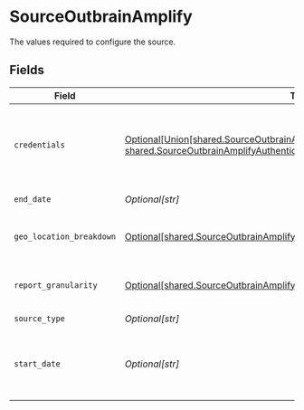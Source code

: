 # SourceOutbrainAmplify

The values required to configure the source.


## Fields

| Field                                                                                                                                                                                                                                       | Type                                                                                                                                                                                                                                        | Required                                                                                                                                                                                                                                    | Description                                                                                                                                                                                                                                 |
| ------------------------------------------------------------------------------------------------------------------------------------------------------------------------------------------------------------------------------------------- | ------------------------------------------------------------------------------------------------------------------------------------------------------------------------------------------------------------------------------------------- | ------------------------------------------------------------------------------------------------------------------------------------------------------------------------------------------------------------------------------------------- | ------------------------------------------------------------------------------------------------------------------------------------------------------------------------------------------------------------------------------------------- |
| `credentials`                                                                                                                                                                                                                               | [Optional[Union[shared.SourceOutbrainAmplifyAuthenticationMethodAccessToken, shared.SourceOutbrainAmplifyAuthenticationMethodUsernamePassword]]](undefined/models/shared/sourceoutbrainamplifyauthenticationmethod.md)                      | :heavy_check_mark:                                                                                                                                                                                                                          | Credentials for making authenticated requests requires either username/password or access_token.                                                                                                                                            |
| `end_date`                                                                                                                                                                                                                                  | *Optional[str]*                                                                                                                                                                                                                             | :heavy_minus_sign:                                                                                                                                                                                                                          | Date in the format YYYY-MM-DD.                                                                                                                                                                                                              |
| `geo_location_breakdown`                                                                                                                                                                                                                    | [Optional[shared.SourceOutbrainAmplifyGranularityForGeoLocationRegion]](undefined/models/shared/sourceoutbrainamplifygranularityforgeolocationregion.md)                                                                                    | :heavy_minus_sign:                                                                                                                                                                                                                          | The granularity used for geo location data in reports.                                                                                                                                                                                      |
| `report_granularity`                                                                                                                                                                                                                        | [Optional[shared.SourceOutbrainAmplifyGranularityForPeriodicReports]](undefined/models/shared/sourceoutbrainamplifygranularityforperiodicreports.md)                                                                                        | :heavy_minus_sign:                                                                                                                                                                                                                          | The granularity used for periodic data in reports. See <a href="https://amplifyv01.docs.apiary.io/#reference/performance-reporting/periodic/retrieve-performance-statistics-for-all-marketer-campaigns-by-periodic-breakdown">the docs</a>. |
| `source_type`                                                                                                                                                                                                                               | *Optional[str]*                                                                                                                                                                                                                             | :heavy_check_mark:                                                                                                                                                                                                                          | N/A                                                                                                                                                                                                                                         |
| `start_date`                                                                                                                                                                                                                                | *Optional[str]*                                                                                                                                                                                                                             | :heavy_check_mark:                                                                                                                                                                                                                          | Date in the format YYYY-MM-DD eg. 2017-01-25. Any data before this date will not be replicated.                                                                                                                                             |